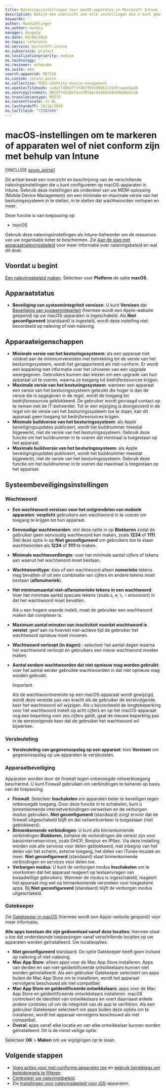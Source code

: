 ```yaml
---
title: Nalevingsinstellingen voor macOS-apparaten in Microsoft Intune - Azure | Microsoft Docs
description: Bekijk een overzicht van alle instellingen die u kunt gebruiken bij het instellen van naleving voor uw macOS-apparaten in Microsoft Intune. Beveiliging van systeemintegriteit van Apple vereisen, wachtwoordbeperkingen instellen, een firewall vereisen, Gatekeeper toestaan en meer.
keywords: ''
author: MandiOhlinger
ms.author: mandia
manager: dougeby
ms.date: 04/04/2019
ms.topic: reference
ms.service: microsoft-intune
ms.subservice: protect
ms.localizationpriority: medium
ms.technology: ''
ms.reviewer: muhosabe
ms.suite: ems
search.appverid: MET150
ms.custom: intune-azure
ms.collection: M365-identity-device-management
ms.openlocfilehash: cada774003f73f487f87ed8051115dfcaaae6a20
ms.sourcegitcommit: 9013f7442bbface78feecde2922e8e546a622c16
ms.translationtype: MTE75
ms.contentlocale: nl-NL
ms.lasthandoff: 10/16/2019
ms.locfileid: "72502486"
---
```

# <a name="macos-settings-to-mark-devices-as-compliant-or-not-compliant-using-intune"></a>macOS-instellingen om te markeren of apparaten wel of niet conform zijn met behulp van Intune

[!INCLUDE [azure_portal](../includes/azure_portal.md)]

Dit artikel bevat een overzicht en beschrijving van de verschillende nalevingsinstellingen die u kunt configureren op macOS-apparaten in Intune. Gebruik deze instellingen als onderdeel van uw MDM-oplossing (Mobile Device Management) om een minimale en maximale versie van het besturingssysteem in te stellen, in te stellen dat wachtwoorden verlopen en meer.

Deze functie is van toepassing op:

- macOS

Gebruik deze nalevingsinstellingen als Intune-beheerder om de resources van uw organisatie beter te beschermen. Zie [Aan de slag met apparaatnalevingsbeleid](device-compliance-get-started.md) voor meer informatie over nalevingsbeleid en wat dit doet.

## <a name="before-you-begin"></a>Voordat u begint

[Een nalevingsbeleid maken](create-compliance-policy.md#create-the-policy). Selecteer voor **Platform** de optie **macOS**.

## <a name="device-health"></a>Apparaatstatus

- **Beveiliging van systeemintegriteit vereisen**: U kunt **Vereisen** dat [Beveiliging van systeemintegriteit](https://support.apple.com/HT204899) (hiermee wordt een Apple-website geopend) op uw macOS-apparaten is ingeschakeld. Als **Niet geconfigureerd** (standaard) is ingesteld, wordt deze instelling niet beoordeeld op naleving of niet-naleving.

## <a name="device-properties"></a>Apparaateigenschappen

- **Minimale versie van het besturingssysteem**: als een apparaat niet voldoet aan de minimumvereisten met betrekking tot de versie van het besturingssysteem, wordt het gerapporteerd als niet-conform. Er wordt een koppeling met informatie over het uitvoeren van een upgrade weergegeven. Gebruikers kunnen dan kiezen om een upgrade van hun apparaat uit te voeren, waarna ze toegang tot bedrijfsresources krijgen.
- **Maximale versie van het besturingssysteem**: wanneer een apparaat een versie van het besturingssysteem gebruikt die hoger is dan de versie die is opgegeven in de regel, wordt de toegang tot bedrijfsresources geblokkeerd. De gebruiker wordt gevraagd contact op te nemen met de IT-beheerder. Tot er een wijziging is doorgevoerd in de regel om de versie van het besturingssysteem toe te staan, kan dit apparaat geen toegang tot bedrijfsresources krijgen.
- **Minimale buildversie van het besturingssysteem**: als Apple beveiligingsupdates publiceert, wordt het buildnummer meestal bijgewerkt, niet de versie van het besturingssysteem. Gebruik deze functie om het buildnummer in te voeren dat minimaal is toegestaan op het apparaat.
- **Maximale buildversie van het besturingssysteem**: als Apple beveiligingsupdates publiceert, wordt het buildnummer meestal bijgewerkt, niet de versie van het besturingssysteem. Gebruik deze functie om het buildnummer in te voeren dat maximaal is toegestaan op het apparaat.

## <a name="system-security-settings"></a>Systeembeveiligingsinstellingen

### <a name="password"></a>Wachtwoord

- **Een wachtwoord vereisen voor het ontgrendelen van mobiele apparaten**: **verplicht** gebruikers een wachtwoord in te voeren om toegang te krijgen tot hun apparaat.
- **Eenvoudige wachtwoorden**: stel deze optie in op **Blokkeren** zodat de gebruiker geen eenvoudig wachtwoord kan maken, zoals **1234** of **1111**. Stel deze optie in op **Niet geconfigureerd** om gebruikers toe te staan wachtwoorden als **1234** of **1111** te maken.
- **Minimale wachtwoordlengte**: voer het minimale aantal cijfers of tekens aan waaruit het wachtwoord moet bestaan.
- **Wachtwoordtype**: kies of een wachtwoord alleen **numerieke** tekens mag bevatten of uit een combinatie van cijfers en andere tekens moet bestaan (**alfanumeriek**).
- **Het minimumaantal niet-alfanumerieke tekens in een wachtwoord**: Voer het minimale aantal speciale tekens (zoals `&`, `#`, `%`, `!` enzovoort) in dat het wachtwoord moet bevatten.

    Als u een hogere waarde instelt, moet de gebruiker een wachtwoord maken dat complexer is.

- **Maximum aantal minuten van inactiviteit voordat wachtwoord is vereist**: geef aan na hoeveel niet-actieve tijd de gebruiker het wachtwoord opnieuw moet invoeren.
- **Wachtwoord verloopt (in dagen)** : selecteer het aantal dagen waarna het wachtwoord verloopt en gebruikers een nieuw wachtwoord moeten maken.
- **Aantal eerdere wachtwoorden dat niet opnieuw mag worden gebruikt**: voer het aantal eerder gebruikte wachtwoorden in dat niet opnieuw mag worden gebruikt.

    > [!IMPORTANT]
    > Als de wachtwoordvereiste op een macOS-apparaat wordt gewijzigd, wordt deze vereiste pas van kracht als de gebruiker de eerstvolgende keer het wachtwoord wil wijzigen. Als u bijvoorbeeld de lengtebeperking voor het wachtwoord instelt op acht cijfers en op het macOS-apparaat nog een beperking voor zes cijfers geldt, gaat de nieuwe beperking pas in de eerstvolgende keer dat de gebruiker het wachtwoord wil bijwerken.

### <a name="encryption"></a>Versleuteling

- **Versleuteling van gegevensopslag op een apparaat**: kies **Vereisen** om gegevensopslag op uw apparaten te versleutelen.

### <a name="device-security"></a>Apparaatbeveiliging

Apparaten worden door de firewall tegen onbevoegde netwerktoegang beschermd. U kunt Firewall gebruiken om verbindingen te beheren op basis van de toepassing. 

- **Firewall**: Selecteer **Inschakelen** om apparaten beter te beveiligen tegen onbevoegde toegang. Door deze functie in te schakelen, kunt u binnenkomende internetverbindingen verwerken en de verborgen modus gebruiken. **Niet geconfigureerd** (standaard) zorgt ervoor dat de firewall uitgeschakeld blijft en dat netwerkverkeer is toegestaan (niet geblokkeerd).
- **Binnenkomende verbindingen**: U kunt alle binnenkomende verbindingen **Blokkeren**, behalve de verbindingen die vereist zijn voor basisinternetservices, zoals DHCP, Bonjour en IPSec. Via deze instelling worden ook alle services voor delen geblokkeerd, met inbegrip van het delen van het scherm, externe toegang, het delen van iTunes-muziek en meer. **Niet geconfigureerd** (standaard) staat binnenkomende verbindingen en services voor delen toe.
- **Verborgen modus**: U kunt de verborgen modus **Inschakelen** om te voorkomen dat het apparaat reageert op testaanvragen van kwaadwillige gebruikers. Wanneer de modus is ingeschakeld, reageert het apparaat nog wel op binnenkomende verzoeken voor toegestane apps. Bij **Niet geconfigureerd** (standaard) blijft de verborgen modus uitgeschakeld.

### <a name="gatekeeper"></a>Gatekeeper

Zie [Gatekeeper in macOS](https://support.apple.com/HT202491) (hiermee wordt een Apple-website geopend) voor meer informatie.

**Alle apps toestaan die zijn gedownload vanaf deze locaties**: hiermee staat u toe dat ondersteunde toepassingen vanaf verschillende locaties op uw apparaten worden geïnstalleerd. Uw locatieopties:

- **Niet geconfigureerd** standaard. De optie Gatekeeper heeft geen invloed op naleving of niet-naleving. 
- **Mac App Store**: alleen apps voor de Mac App Store installeren. Apps van derden en van niet-geïdentificeerde ontwikkelaars kunnen niet worden geïnstalleerd. Als een gebruiker Gatekeeper selecteert om apps buiten de Mac App Store om te installeren, wordt het apparaat vervolgens beschouwd als niet compatibel.
- **Mac App Store en geïdentificeerde ontwikkelaars**: apps voor de Mac App Store en geïdentificeerde ontwikkelaars installeren. macOS controleert de identiteit van ontwikkelaars en voert daarnaast enkele andere controles uit om de integriteit van de app te verifiëren. Als een gebruiker Gatekeeper selecteert om apps buiten deze opties om te installeren, wordt het apparaat vervolgens beschouwd als niet compatibel.
- **Overal**: apps vanaf elke locatie en van elke ontwikkelaar kunnen worden geïnstalleerd. Dit is de minst veilige optie.

Selecteer **OK** > **Maken** om uw wijzigingen op te slaan.

## <a name="next-steps"></a>Volgende stappen

- [Voeg acties voor niet-conforme apparaten toe](actions-for-noncompliance.md) en [gebruik bereiktags om beleidsregels te filteren](../fundamentals/scope-tags.md).
- [Controleer uw nalevingsbeleid](compliance-policy-monitor.md).
- Zie [Instellingen voor nalevingsbeleid voor iOS](compliance-policy-create-ios.md)-apparaten.